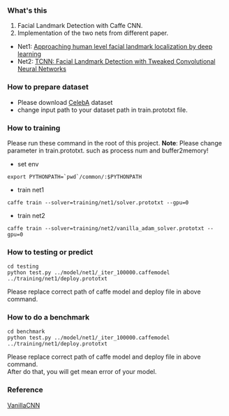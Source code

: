 ### What's this
1. Facial Landmark Detection with Caffe CNN.
2. Implementation of the two nets from different paper.
 * Net1: [Approaching human level facial landmark localization by deep learning](http://www.sciencedirect.com/science/article/pii/S0262885615001341?via%3Dihub)
 * Net2: [TCNN: Facial Landmark Detection with Tweaked Convolutional Neural Networks](http://www.openu.ac.il/home/hassner/projects/tcnn_landmarks/)

### How to prepare dataset
 * Please download [CelebA](http://mmlab.ie.cuhk.edu.hk/projects/CelebA.html) dataset
 * change input path to your dataset path in train.prototxt file.

### How to training
Please run these command in the root of this project.
 **Note**: Please change parameter in train.prototxt. such as process num and buffer2memory!
 * set env
 ```
 export PYTHONPATH=`pwd`/common/:$PYTHONPATH
 ```
 * train net1
 ```
 caffe train --solver=training/net1/solver.prototxt --gpu=0
 ```
 * train net2
 ```
 caffe train --solver=training/net2/vanilla_adam_solver.prototxt --gpu=0
 ```

### How to testing or predict
 ```
 cd testing
 python test.py ../model/net1/_iter_100000.caffemodel ../training/net1/deploy.prototxt
 ```
 Please replace correct path of caffe model and deploy file in above command.

### How to do a benchmark
 ```
 cd benchmark
 python test.py ../model/net1/_iter_100000.caffemodel ../training/net1/deploy.prototxt
 ```
 Please replace correct path of caffe model and deploy file in above command.   
 After do that, you will get mean error of your model.

### Reference
 [VanillaCNN](https://github.com/ishay2b/VanillaCNN)

